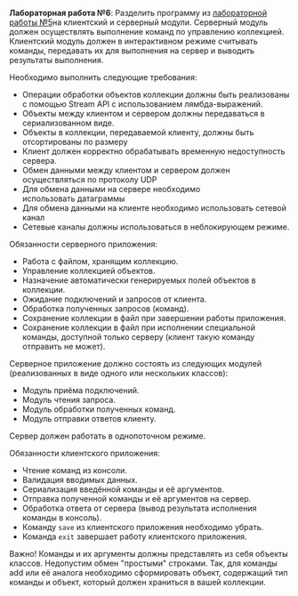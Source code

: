                                                    
**Лабораторная работа №6**:
Разделить программу из [лабораторной работы №5](https://github.com/Arslanka/Lab5)на клиентский и серверный модули. Серверный модуль должен осуществлять выполнение команд по управлению коллекцией. Клиентский модуль должен в интерактивном режиме считывать команды, передавать их для выполнения на сервер и выводить результаты выполнения.

Необходимо выполнить следующие требования:

-   Операции обработки объектов коллекции должны быть реализованы с помощью Stream API с использованием лямбда-выражений.
-   Объекты между клиентом и сервером должны передаваться в сериализованном виде.
-   Объекты в коллекции, передаваемой клиенту, должны быть отсортированы по размеру
-   Клиент должен корректно обрабатывать временную недоступность сервера.
-   Обмен данными между клиентом и сервером должен осуществляться по протоколу UDP
-   Для обмена данными на сервере необходимо использовать датаграммы
-   Для обмена данными на клиенте необходимо использовать сетевой канал
-   Сетевые каналы должны использоваться в неблокирующем режиме.

Обязанности серверного приложения:

-   Работа с файлом, хранящим коллекцию.
-   Управление коллекцией объектов.
-   Назначение автоматически генерируемых полей объектов в коллекции.
-   Ожидание подключений и запросов от клиента.
-   Обработка полученных запросов (команд).
-   Сохранение коллекции в файл при завершении работы приложения.
-   Сохранение коллекции в файл при исполнении специальной команды, доступной только серверу (клиент такую команду отправить не может).

Серверное приложение должно состоять из следующих модулей (реализованных в виде одного или нескольких классов):

-   Модуль приёма подключений.
-   Модуль чтения запроса.
-   Модуль обработки полученных команд.
-   Модуль отправки ответов клиенту.

Сервер должен работать в однопоточном режиме.

Обязанности клиентского приложения:

-   Чтение команд из консоли.
-   Валидация вводимых данных.
-   Сериализация введённой команды и её аргументов.
-   Отправка полученной команды и её аргументов на сервер.
-   Обработка ответа от сервера (вывод результата исполнения команды в консоль).
-   Команду `save` из клиентского приложения необходимо убрать.
-   Команда `exit` завершает работу клиентского приложения.

Важно! Команды и их аргументы должны представлять из себя объекты классов. Недопустим обмен "простыми" строками. Так, для команды add или её аналога необходимо сформировать объект, содержащий тип команды и объект, который должен храниться в вашей коллекции.
